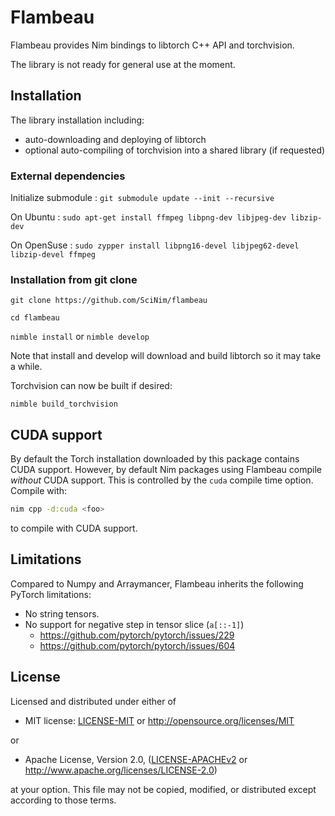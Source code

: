 # Flambeau

Flambeau provides Nim bindings to libtorch C++ API and torchvision.

The library is not ready for general use at the moment.

## Installation

The library installation including:
- auto-downloading and deploying of libtorch
- optional auto-compiling of torchvision into a shared library (if requested)


### External dependencies

Initialize submodule :
``git submodule update --init --recursive``

On Ubuntu :
``sudo apt-get install ffmpeg libpng-dev libjpeg-dev libzip-dev``

On OpenSuse :
``sudo zypper install libpng16-devel libjpeg62-devel libzip-devel ffmpeg``

### Installation from git clone

``git clone https://github.com/SciNim/flambeau``

``cd flambeau``

``nimble install`` or ``nimble develop``

Note that install and develop will download and build libtorch so it may take a while.


Torchvision can now be built if desired:

``nimble build_torchvision``

## CUDA support

By default the Torch installation downloaded by this package contains
CUDA support. However, by default Nim packages using Flambeau compile
*without* CUDA support. This is controlled by the `cuda` compile time
option. Compile with:

```sh
nim cpp -d:cuda <foo>
```

to compile with CUDA support.

## Limitations

Compared to Numpy and Arraymancer, Flambeau inherits the following PyTorch limitations:
- No string tensors.
- No support for negative step in tensor slice (`a[::-1]`)
  - https://github.com/pytorch/pytorch/issues/229
  - https://github.com/pytorch/pytorch/issues/604

## License

Licensed and distributed under either of

* MIT license: [LICENSE-MIT](LICENSE-MIT) or http://opensource.org/licenses/MIT

or

* Apache License, Version 2.0, ([LICENSE-APACHEv2](LICENSE-APACHEv2) or http://www.apache.org/licenses/LICENSE-2.0)

at your option. This file may not be copied, modified, or distributed except according to those terms.
